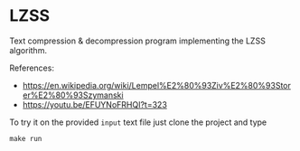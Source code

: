 # LZSS
Text compression & decompression program implementing the LZSS algorithm.

References:
- https://en.wikipedia.org/wiki/Lempel%E2%80%93Ziv%E2%80%93Storer%E2%80%93Szymanski
- https://youtu.be/EFUYNoFRHQI?t=323

To try it on the provided `input` text file just clone the project and type
```
make run
```